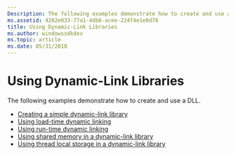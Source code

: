 ```yaml
---
Description: The following examples demonstrate how to create and use a DLL.
ms.assetid: 4202e033-77a1-4db6-acee-224f4e1e8d78
title: Using Dynamic-Link Libraries
ms.author: windowssdkdev
ms.topic: article
ms.date: 05/31/2018
---
```


# Using Dynamic-Link Libraries

The following examples demonstrate how to create and use a DLL.

-   [Creating a simple dynamic-link library](creating-a-simple-dynamic-link-library.md)
-   [Using load-time dynamic linking](using-load-time-dynamic-linking.md)
-   [Using run-time dynamic linking](using-run-time-dynamic-linking.md)
-   [Using shared memory in a dynamic-link library](using-shared-memory-in-a-dynamic-link-library.md)
-   [Using thread local storage in a dynamic-link library](using-thread-local-storage-in-a-dynamic-link-library.md)

 

 



